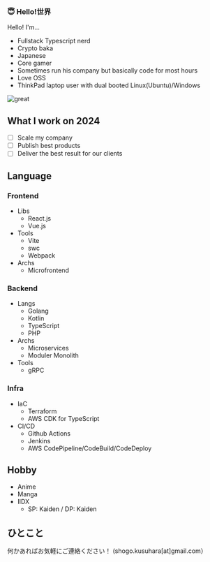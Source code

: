 ### 😇 Hello!世界
Hello! I'm...
- Fullstack Typescript nerd
- Crypto baka
- Japanese
- Core gamer
- Sometimes run his company but basically code for most hours
- Love OSS
- ThinkPad laptop user with dual booted Linux(Ubuntu)/Windows

![great](https://user-images.githubusercontent.com/49839611/126315099-d43f5009-8c07-4b6c-bbeb-d9a562d096c0.gif)

## What I work on 2024
- [ ] Scale my company
- [ ] Publish best products
- [ ] Deliver the best result for our clients

## Language
### Frontend
  - Libs
    - React.js
    - Vue.js
  - Tools
    - Vite
    - swc
    - Webpack
  - Archs
    - Microfrontend
### Backend
  - Langs
    - Golang
    - Kotlin
    - TypeScript
    - PHP
  - Archs
    - Microservices
    - Moduler Monolith
  - Tools
    - gRPC
### Infra
  - IaC
    - Terraform
    - AWS CDK for TypeScript
  - CI/CD
    - Github Actions
    - Jenkins
    - AWS CodePipeline/CodeBuild/CodeDeploy

## Hobby
- Anime
- Manga
- IIDX
  - SP: Kaiden / DP: Kaiden

## ひとこと
何かあればお気軽にご連絡ください！ (shogo.kusuhara[at]gmail.com）

